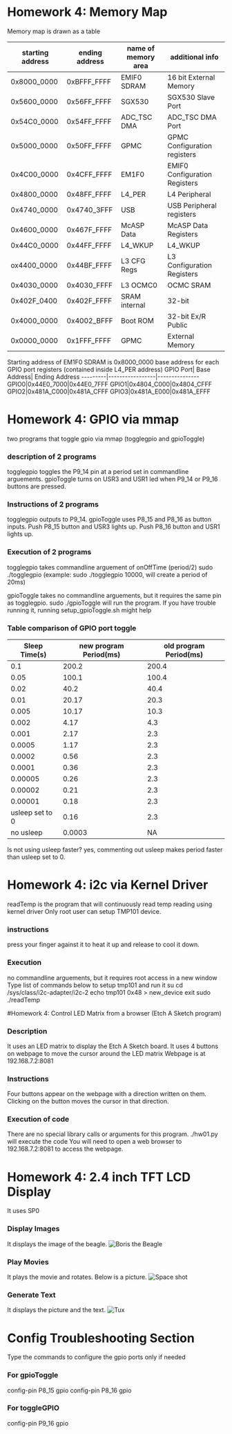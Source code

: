 # Homework 4: Memory Map
Memory map is drawn as a table

starting address | ending address | name of memory area | additional info
-----------------|----------------|---------------------|----------------
0x8000_0000|0xBFFF_FFFF|EMIF0 SDRAM| 16 bit External Memory
0x5600_0000|0x56FF_FFFF|SGX530| SGX530 Slave Port
0x54C0_0000|0x54FF_FFFF|ADC_TSC DMA| ADC_TSC DMA Port
0x5000_0000|0x50FF_FFFF|GPMC|GPMC Configuration registers
0x4C00_0000|0x4CFF_FFFF|EM1F0| EMIF0 Configuration Registers
0x4800_0000|0x48FF_FFFF| L4_PER| L4 Peripheral
0x4740_0000|0x4740_3FFF| USB | USB Peripheral registers
0x4600_0000|0x467F_FFFF|McASP Data| McASP Data Registers
0x44C0_0000|0x44FF_FFFF|L4_WKUP|L4_WKUP
ox4400_0000|0x44BF_FFFF| L3 CFG Regs| L3 Configuration Registers
0x4030_0000|0x4030_FFFF| L3 OCMC0| OCMC SRAM
0x402F_0400|0x402F_FFFF| SRAM internal| 32-bit
0x4000_0000|0x4002_BFFF| Boot ROM| 32-bit Ex/R Public
0x0000_0000|0x1FFF_FFFF| GPMC | External Memory


Starting address of EM1F0 SDRAM is 0x8000_0000
base address for each GPIO port registers (contained inside L4_PER address)
GPIO Port| Base Address| Ending Address
---------|-----------------|---------------
GPIO0|0x44E0_7000|0x44E0_7FFF
GPIO1|0x4804_C000|0x4804_CFFF
GPIO2|0x481A_C000|0x481A_CFFF
GPIO3|0x481A_E000|0x481A_EFFF

# Homework 4: GPIO via mmap
two programs that toggle gpio via mmap (togglegpio and gpioToggle)

### description of 2 programs
togglegpio toggles the P9_14 pin at a period set in commandline arguements.
gpioToggle turns on USR3 and USR1 led when P9_14 or P9_16 buttons are pressed.
### Instructions of 2 programs
togglegpio outputs to P9_14.
gpioToggle uses P8_15 and P8_16 as button inputs.  Push P8_15 button and USR3 lights up.  Push P8_16 button and USR1 lights up.
### Execution of 2 programs
togglegpio takes commandline arguement of onOffTime (period/2)
sudo ./togglegpio <onOffTime>
(example: sudo ./togglegpio 10000, will create a period of 20ms)

gpioToggle takes no commandline arguements, but it requires the same pin as togglegpio.
sudo ./gpioToggle will run the program.
If you have trouble running it, running setup_gpioToggle.sh might help

### Table comparison of GPIO port toggle
Sleep Time(s) | new program Period(ms)| old program Period(ms)
--------------|-------------------|-------------------------
0.1|200.2|200.4
0.05|100.1|100.4
0.02|40.2|40.4
0.01|20.17|20.3
0.005|10.17|10.3
0.002|4.17|4.3
0.001|2.17|2.3
0.0005|1.17|2.3
0.0002|0.56|2.3
0.0001|0.36|2.3
0.00005|0.26|2.3
0.00002|0.21|2.3
0.00001|0.18|2.3
usleep set to 0|0.16|2.3
no usleep|0.0003|NA
Is not using usleep faster? yes, commenting out usleep makes period faster than usleep set to 0.

# Homework 4: i2c via Kernel Driver
readTemp is the program that will continuously read temp reading using kernel driver
Only root user can setup TMP101 device.
### instructions
press your finger against it to heat it up and release to cool it down.
### Execution
no commandline arguements, but it requires root access in a new window
Type list of commands below to setup tmp101 and run it
su
cd /sys/class/i2c-adapter/i2c-2
echo tmp101 0x48 > new_device
exit
sudo ./readTemp

#Homework 4: Control LED Matrix from a browser (Etch A Sketch program)

### Description
It uses an LED matrix to display the Etch A Sketch board.
It uses 4 buttons on webpage to move the cursor around the LED matrix
Webpage is at 192.168.7.2:8081
### Instructions
Four buttons appear on the webpage with a direction written on them.
Clicking on the button moves the cursor in that direction.
### Execution of code
There are no special library calls or arguments for this program.
./hw01.py will execute the code
You will need to open a web browser to 192.168.7.2:8081 to access the webpage.

# Homework 4: 2.4 inch TFT LCD Display
It uses SP0
### Display Images
It displays the image of the beagle.
![Boris the Beagle](https://github.com/EricMorse/ECE434/tree/master/hw04/beagle.JPG)

### Play Movies
It plays the movie and rotates.  Below is a picture.
![Space shot](https://github.com/EricMorse/ECE434/tree/master/hw04/space.JPG)
### Generate Text
It displays the picture and the text.
![Tux](https://github.com/EricMorse/ECE434/tree/master/hw04/tux.JPG)

# Config Troubleshooting Section
Type the commands to configure the gpio ports only if needed
### For gpioToggle
config-pin P8_15 gpio
config-pin P8_16 gpio
### For toggleGPIO
config-pin P9_16 gpio

